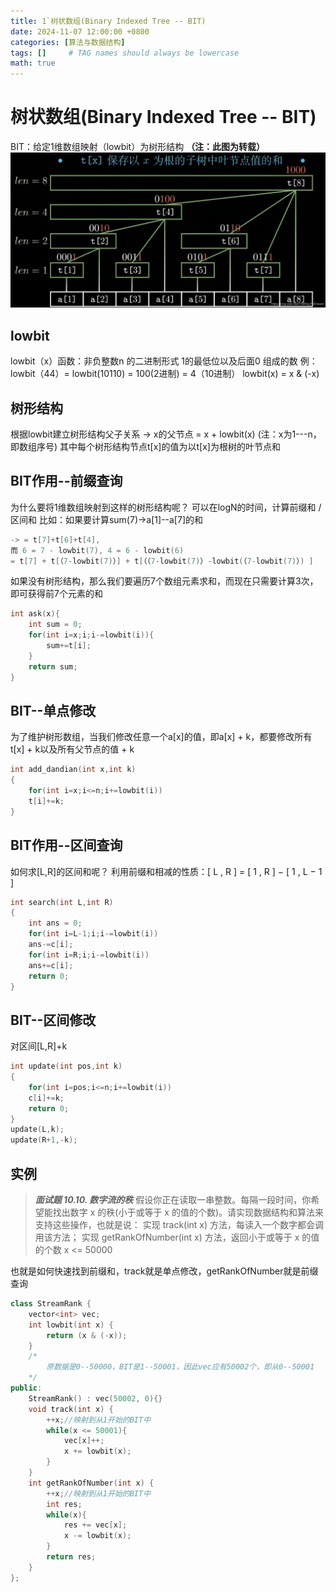 ```yaml
---
title: 1`树状数组(Binary Indexed Tree -- BIT)
date: 2024-11-07 12:00:00 +0800
categories: [算法与数据结构]
tags: []     # TAG names should always be lowercase
math: true
---
```

# 树状数组(Binary Indexed Tree -- BIT)

BIT：给定1维数组映射（lowbit）为树形结构
**（注：此图为转载）**
![1730981732408](/assets/img/blog/other/树状数组.png)

## lowbit

lowbit（x）函数：非负整数n 的二进制形式 1的最低位以及后面0 组成的数
例：lowbit（44）= lowbit(10110) = 100(2进制) = 4（10进制）
lowbit(x) = x & (-x)

## 树形结构

根据lowbit建立树形结构父子关系 -> x的父节点 = x + lowbit(x) (注：x为1---n，即数组序号)
其中每个树形结构节点t[x]的值为以t[x]为根树的叶节点和

## BIT作用--前缀查询

为什么要将1维数组映射到这样的树形结构呢？
可以在logN的时间，计算前缀和 / 区间和
比如：如果要计算sum(7)->a[1]--a[7]的和

```c++
-> = t[7]+t[6]+t[4], 
而 6 = 7 - lowbit(7), 4 = 6 - lowbit(6) 
= t[7] + t[（7-lowbit(7)）] + t[（（7-lowbit(7)）-lowbit(（7-lowbit(7)）) ]
```

如果没有树形结构，那么我们要遍历7个数组元素求和，而现在只需要计算3次，即可获得前7个元素的和

```c++
int ask(x){
	int sum = 0;
	for(int i=x;i;i-=lowbit(i)){
		sum+=t[i];
	}
	return sum;
}
```

## BIT--单点修改

为了维护树形数组，当我们修改任意一个a[x]的值，即a[x] + k，都要修改所有t[x] + k以及所有父节点的值 + k

```c++
int add_dandian(int x,int k)
{
	for(int i=x;i<=n;i+=lowbit(i))
	t[i]+=k;
}
```

## BIT作用--区间查询

如何求[L,R]的区间和呢？
利用前缀和相减的性质：[ L , R ] = [ 1 , R ] − [ 1 , L − 1 ]

```c++
int search(int L,int R)
{
	int ans = 0;
	for(int i=L-1;i;i-=lowbit(i))
	ans-=c[i];
	for(int i=R;i;i-=lowbit(i))
	ans+=c[i];
	return 0;
}
```

## BIT--区间修改

对区间[L,R]+k

```c++
int update(int pos,int k)
{
	for(int i=pos;i<=n;i+=lowbit(i))
	c[i]+=k;
	return 0;
}
update(L,k);
update(R+1,-k);
```

## 实例

> ***面试题 10.10. 数字流的秩***
> 假设你正在读取一串整数。每隔一段时间，你希望能找出数字 x 的秩(小于或等于 x 的值的个数)。请实现数据结构和算法来支持这些操作，也就是说：
> 实现 track(int x) 方法，每读入一个数字都会调用该方法；
> 实现 getRankOfNumber(int x) 方法，返回小于或等于 x 的值的个数
> x <= 50000

也就是如何快速找到前缀和，track就是单点修改，getRankOfNumber就是前缀查询

```c++
class StreamRank {
    vector<int> vec;
    int lowbit(int x) {
        return (x & (-x));
    }
    /* 
        原数据是0--50000，BIT是1--50001，因此vec应有50002个，即从0--50001
    */
public:
    StreamRank() : vec(50002, 0){}
    void track(int x) {
        ++x;//映射到从1开始的BIT中
        while(x <= 50001){
            vec[x]++;
            x += lowbit(x);
        }
    }
    int getRankOfNumber(int x) {
        ++x;//映射到从1开始的BIT中
        int res;
        while(x){
            res += vec[x];
            x -= lowbit(x);
        }
        return res;
    }
};
```
